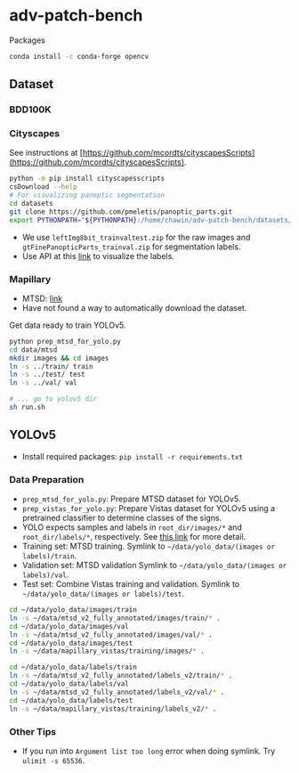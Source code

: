 # adv-patch-bench

Packages

```bash
conda install -c conda-forge opencv
```

## Dataset

### BDD100K

### Cityscapes

See instructions at [https://github.com/mcordts/cityscapesScripts](https://github.com/mcordts/cityscapesScripts).

```bash
python -m pip install cityscapesscripts
csDownload --help
# For visualizing panoptic segmentation
cd datasets
git clone https://github.com/pmeletis/panoptic_parts.git
export PYTHONPATH="${PYTHONPATH}:/home/chawin/adv-patch-bench/datasets/panoptic_parts"
```

- We use `leftImg8bit_trainvaltest.zip` for the raw images and `gtFinePanopticParts_trainval.zip` for segmentation labels.
- Use API at this [link](https://panoptic-parts.readthedocs.io/en/stable/api_and_code.html#visualization) to visualize the labels.

### Mapillary

- MTSD: [link](https://www.mapillary.com/dataset/trafficsign)
- Have not found a way to automatically download the dataset.

Get data ready to train YOLOv5.

```bash
python prep_mtsd_for_yolo.py
cd data/mtsd
mkdir images && cd images
ln -s ../train/ train
ln -s ../test/ test
ln -s ../val/ val

# ... go to yolov5 dir
sh run.sh
```

## YOLOv5

- Install required packages: `pip install -r requirements.txt`

### Data Preparation

- `prep_mtsd_for_yolo.py`: Prepare MTSD dataset for YOLOv5.
- `prep_vistas_for_yolo.py`: Prepare Vistas dataset for YOLOv5 using a pretrained classifier to determine classes of the signs.
- YOLO expects samples and labels in `root_dir/images/*` and `root_dir/labels/*`, respectively. See [this link](https://github.com/ultralytics/yolov5/wiki/Train-Custom-Data#13-organize-directories) for more detail.
- Training set: MTSD training. Symlink to `~/data/yolo_data/(images or labels)/train`.
- Validation set: MTSD validation Symlink to `~/data/yolo_data/(images or labels)/val`.
- Test set: Combine Vistas training and validation. Symlink to `~/data/yolo_data/(images or labels)/test`.

```bash
cd ~/data/yolo_data/images/train
ln -s ~/data/mtsd_v2_fully_annotated/images/train/* .
cd ~/data/yolo_data/images/val
ln -s ~/data/mtsd_v2_fully_annotated/images/val/* .
cd ~/data/yolo_data/images/test
ln -s ~/data/mapillary_vistas/training/images/* .

cd ~/data/yolo_data/labels/train
ln -s ~/data/mtsd_v2_fully_annotated/labels_v2/train/* .
cd ~/data/yolo_data/labels/val
ln -s ~/data/mtsd_v2_fully_annotated/labels_v2/val/* .
cd ~/data/yolo_data/labels/test
ln -s ~/data/mapillary_vistas/training/labels_v2/* .
```

### Other Tips

- If you run into `Argument list too long` error when doing symlink. Try `ulimit -s 65536`.
